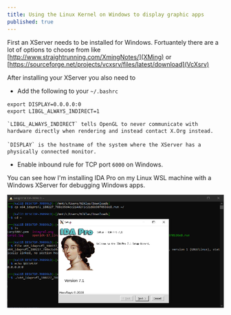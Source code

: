 ```yaml
---
title: Using the Linux Kernel on Windows to display graphic apps
published: true
---
```


First an XServer needs to be installed for Windows. Fortuantely there are a lot of options to choose from like [http://www.straightrunning.com/XmingNotes/](XMing) or [https://sourceforge.net/projects/vcxsrv/files/latest/download](VcXsrv)

After installing your XServer you also need to
- Add the following to your `~/.bashrc`
```
export DISPLAY=0.0.0.0:0
export LIBGL_ALWAYS_INDIRECT=1
```

    `LIBGL_ALWAYS_INDIRECT` tells OpenGL to never communicate with hardware directly when rendering and instead contact X.Org instead. 

    `DISPLAY` is the hostname of the system where the XServer has a physically connected monitor.

- Enable inbound rule for TCP port `6000` on Windows. 

You can see how I'm installing IDA Pro on my Linux WSL machine with a Windows XServer for debugging Windows apps. 

![IDA installation from WSL](/assets/idawsl.png)